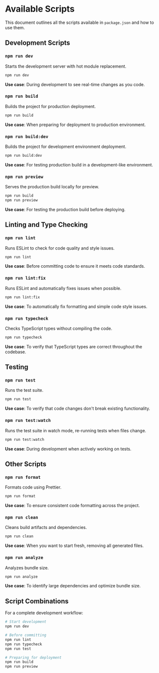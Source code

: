 
# Available Scripts

This document outlines all the scripts available in `package.json` and how to use them.

## Development Scripts

### `npm run dev`

Starts the development server with hot module replacement.

```bash
npm run dev
```

**Use case**: During development to see real-time changes as you code.

### `npm run build`

Builds the project for production deployment.

```bash
npm run build
```

**Use case**: When preparing for deployment to production environment.

### `npm run build:dev`

Builds the project for development environment deployment.

```bash
npm run build:dev
```

**Use case**: For testing production build in a development-like environment.

### `npm run preview`

Serves the production build locally for preview.

```bash
npm run build
npm run preview
```

**Use case**: For testing the production build before deploying.

## Linting and Type Checking

### `npm run lint`

Runs ESLint to check for code quality and style issues.

```bash
npm run lint
```

**Use case**: Before committing code to ensure it meets code standards.

### `npm run lint:fix`

Runs ESLint and automatically fixes issues when possible.

```bash
npm run lint:fix
```

**Use case**: To automatically fix formatting and simple code style issues.

### `npm run typecheck`

Checks TypeScript types without compiling the code.

```bash
npm run typecheck
```

**Use case**: To verify that TypeScript types are correct throughout the codebase.

## Testing

### `npm run test`

Runs the test suite.

```bash
npm run test
```

**Use case**: To verify that code changes don't break existing functionality.

### `npm run test:watch`

Runs the test suite in watch mode, re-running tests when files change.

```bash
npm run test:watch
```

**Use case**: During development when actively working on tests.

## Other Scripts

### `npm run format`

Formats code using Prettier.

```bash
npm run format
```

**Use case**: To ensure consistent code formatting across the project.

### `npm run clean`

Cleans build artifacts and dependencies.

```bash
npm run clean
```

**Use case**: When you want to start fresh, removing all generated files.

### `npm run analyze`

Analyzes bundle size.

```bash
npm run analyze
```

**Use case**: To identify large dependencies and optimize bundle size.

## Script Combinations

For a complete development workflow:

```bash
# Start development
npm run dev

# Before committing
npm run lint
npm run typecheck
npm run test

# Preparing for deployment
npm run build
npm run preview
```
